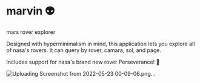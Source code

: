 # marvin 👽
mars rover explorer

Designed with hyperminimalism in mind,
this application lets you explore all of nasa's rovers.
It can query by rover, camara, sol, and page.

Includes support for nasa's brand new rover Perseverance! 🤖

![Uploading Screenshot from 2022-05-23 00-09-06.png…]()
